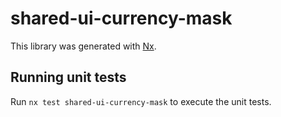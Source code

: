 # shared-ui-currency-mask

This library was generated with [Nx](https://nx.dev).

## Running unit tests

Run `nx test shared-ui-currency-mask` to execute the unit tests.
